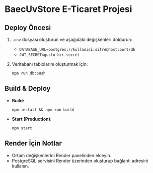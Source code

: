 # BaecUvStore E-Ticaret Projesi

## Deploy Öncesi
1. `.env` dosyası oluşturun ve aşağıdaki değişkenleri doldurun:
   - `DATABASE_URL=postgres://kullanici:sifre@host:port/db`
   - `JWT_SECRET=guclu-bir-secret`

2. Veritabanı tablolarını oluşturmak için:
   ```
   npm run db:push
   ```

## Build & Deploy
- **Build:**
  ```
  npm install && npm run build
  ```
- **Start (Production):**
  ```
  npm start
  ```

## Render İçin Notlar
- Ortam değişkenlerini Render panelinden ekleyin.
- PostgreSQL servisini Render üzerinden oluşturup bağlantı adresini kullanın. 